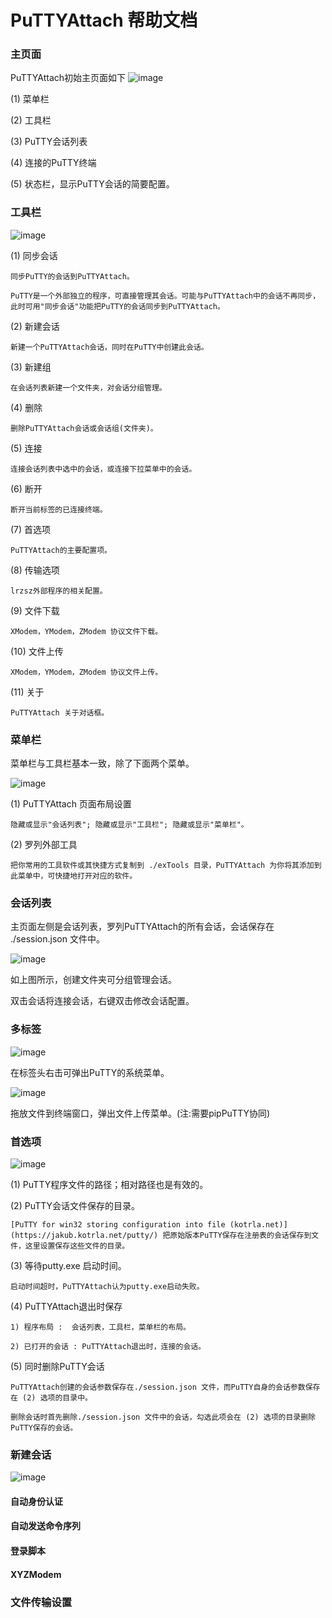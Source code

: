 
# PuTTYAttach 帮助文档

### 主页面

PuTTYAttach初始主页面如下
![image](/img/1.png)

(1) 菜单栏

(2) 工具栏

(3) PuTTY会话列表

(4) 连接的PuTTY终端

(5) 状态栏，显示PuTTY会话的简要配置。

### 工具栏

![image](/img/2.png)

(1) 同步会话

    同步PuTTY的会话到PuTTYAttach。

    PuTTY是一个外部独立的程序，可直接管理其会话。可能与PuTTYAttach中的会话不再同步，此时可用"同步会话"功能把PuTTY的会话同步到PuTTYAttach。

(2) 新建会话

    新建一个PuTTYAttach会话，同时在PuTTY中创建此会话。

(3) 新建组

    在会话列表新建一个文件夹，对会话分组管理。

(4) 删除

    删除PuTTYAttach会话或会话组(文件夹)。

(5) 连接

    连接会话列表中选中的会话，或连接下拉菜单中的会话。

(6) 断开

    断开当前标签的已连接终端。

(7) 首选项

    PuTTYAttach的主要配置项。

(8) 传输选项

    lrzsz外部程序的相关配置。

(9) 文件下载

    XModem，YModem，ZModem 协议文件下载。

(10) 文件上传

    XModem，YModem，ZModem 协议文件上传。

(11) 关于

    PuTTYAttach 关于对话框。

### 菜单栏

菜单栏与工具栏基本一致，除了下面两个菜单。

![image](/img/3.png)

(1) PuTTYAttach 页面布局设置

    隐藏或显示"会话列表"; 隐藏或显示"工具栏"; 隐藏或显示"菜单栏"。

(2) 罗列外部工具

    把你常用的工具软件或其快捷方式复制到 ./exTools 目录，PuTTYAttach 为你将其添加到此菜单中，可快捷地打开对应的软件。

### 会话列表

主页面左侧是会话列表，罗列PuTTYAttach的所有会话，会话保存在 ./session.json 文件中。

![image](/img/4.png)

如上图所示，创建文件夹可分组管理会话。

双击会话将连接会话，右键双击修改会话配置。

### 多标签

![image](/img/5.png)

在标签头右击可弹出PuTTY的系统菜单。

![image](/img/6.png)

拖放文件到终端窗口，弹出文件上传菜单。(注:需要pipPuTTY协同)

### 首选项

![image](/img/7.png)

(1) PuTTY程序文件的路径；相对路径也是有效的。

(2) PuTTY会话文件保存的目录。

    [PuTTY for win32 storing configuration into file (kotrla.net)](https://jakub.kotrla.net/putty/) 把原始版本PuTTY保存在注册表的会话保存到文件，这里设置保存这些文件的目录。

(3) 等待putty.exe 启动时间。

    启动时间超时，PuTTYAttach认为putty.exe启动失败。

(4) PuTTYAttach退出时保存

    1) 程序布局 :  会话列表，工具栏，菜单栏的布局。

    2) 已打开的会话 : PuTTYAttach退出时，连接的会话。

(5) 同时删除PuTTY会话

    PuTTYAttach创建的会话参数保存在./session.json 文件，而PuTTY自身的会话参数保存在 (2) 选项的目录中。

    删除会话时首先删除./session.json 文件中的会话，勾选此项会在 (2) 选项的目录删除PuTTY保存的会话。

### 新建会话

![image](/img/8.png)



#### 自动身份认证


#### 自动发送命令序列

#### 登录脚本

#### XYZModem



### 文件传输设置
